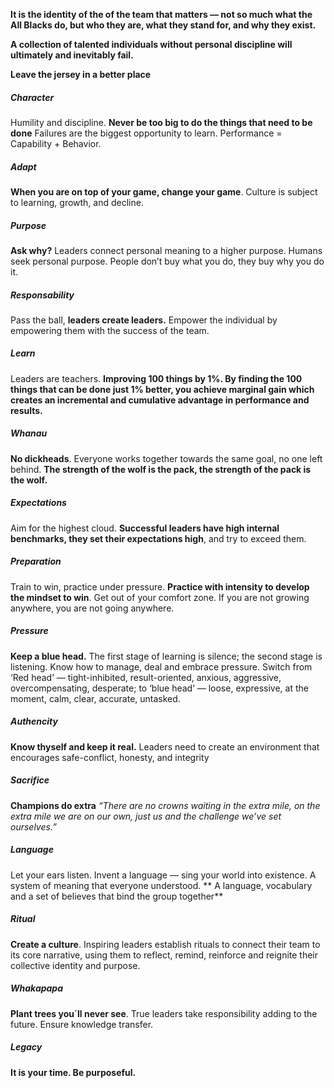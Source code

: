 **It is the identity of the of the team that matters — not so much what the All Blacks do, but who they are, what they stand for, and why they exist.**

**A collection of talented individuals without personal discipline will ultimately and inevitably fail.**

**Leave the jersey in a better place**

##### Character
Humility and discipline. **Never be too big to do the things that need to be done**
Failures are the biggest opportunity to learn. Performance = Capability + Behavior.
##### Adapt
**When you are on top of your game, change your game**. Culture is subject to learning, growth, and decline.
##### Purpose
**Ask why?** Leaders connect personal meaning to a higher purpose. Humans seek personal purpose. People don’t buy what you do, they buy why you do it.
##### Responsability
Pass the ball, **leaders create leaders.** Empower the individual by empowering them with the success of the team.
##### Learn
Leaders are teachers. **Improving 100 things by 1%. By finding the 100 things that can be done just 1% better, you achieve marginal gain which creates an incremental and cumulative advantage in performance and results.**
##### Whanau
**No dickheads**. Everyone works together towards the same goal, no one left behind. **The strength of the wolf is the pack, the strength of the pack is the wolf.**
##### Expectations
Aim for the highest cloud. **Successful leaders have high internal benchmarks, they set their expectations high**, and try to exceed them.
##### Preparation
Train to win, practice under pressure. **Practice with intensity to develop the mindset to win**. Get out of your comfort zone. If you are not growing anywhere, you are not going anywhere.
##### Pressure
**Keep a blue head.** The first stage of learning is silence; the second stage is listening. Know how to manage, deal and embrace pressure. Switch from ‘Red head’ — tight-inhibited, result-oriented, anxious, aggressive, overcompensating, desperate; to ‘blue head’ — loose, expressive, at the moment, calm, clear, accurate, untasked.
##### Authencity
**Know thyself and keep it real.** Leaders need to create an environment that encourages safe-conflict, honesty, and integrity
##### Sacrifice
**Champions do extra** *“There are no crowns waiting in the extra mile, on the extra mile we are on our own, just us and the challenge we’ve set ourselves.”*
##### Language
Let your ears listen. Invent a language — sing your world into existence. A system of meaning that everyone understood. ** A language, vocabulary and a set of believes that bind the group together**
##### Ritual
**Create a culture**. Inspiring leaders establish rituals to connect their team to its core narrative, using them to reflect, remind, reinforce and reignite their collective identity and purpose.
##### Whakapapa
**Plant trees you´ll never see**. True leaders take responsibility adding to the future. Ensure knowledge transfer.
##### Legacy
**It is your time. Be purposeful.**


